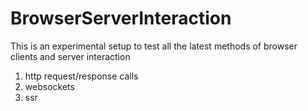 # BrowserServerInteraction
This is an experimental setup to test all the latest methods of browser clients and server interaction
1. http request/response calls 
2. websockets
3. ssr
   
